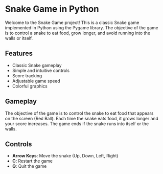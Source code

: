 # Snake Game in Python

Welcome to the Snake Game project! This is a classic Snake game implemented in Python using the Pygame library. The objective of the game is to control a snake to eat food, grow longer, and avoid running into the walls or itself.      

## Features

- Classic Snake gameplay
- Simple and intuitive controls
- Score tracking
- Adjustable game speed
- Colorful graphics
  

## Gameplay
The objective of the game is to control the snake to eat food that appears on the screen (Red Ball). Each time the snake eats food, it grows longer and your score increases. The game ends if the snake runs into itself or the walls.

## Controls
- **Arrow Keys**: Move the snake (Up, Down, Left, Right)
- **C**: Restart the game
- **Q**: Quit the game